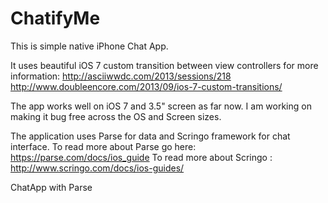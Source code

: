 ChatifyMe
=========
This is simple native iPhone Chat App.

It uses beautiful iOS 7 custom transition between view controllers for more information: 
http://asciiwwdc.com/2013/sessions/218 
http://www.doubleencore.com/2013/09/ios-7-custom-transitions/

The app works well on iOS 7 and 3.5" screen as far now. I am working on making it bug free across the OS and Screen sizes. 

 The application uses Parse for data and Scringo framework for chat interface.
 To read more about Parse go here: https://parse.com/docs/ios_guide
 To read more about Scringo : http://www.scringo.com/docs/ios-guides/
 

ChatApp with Parse
